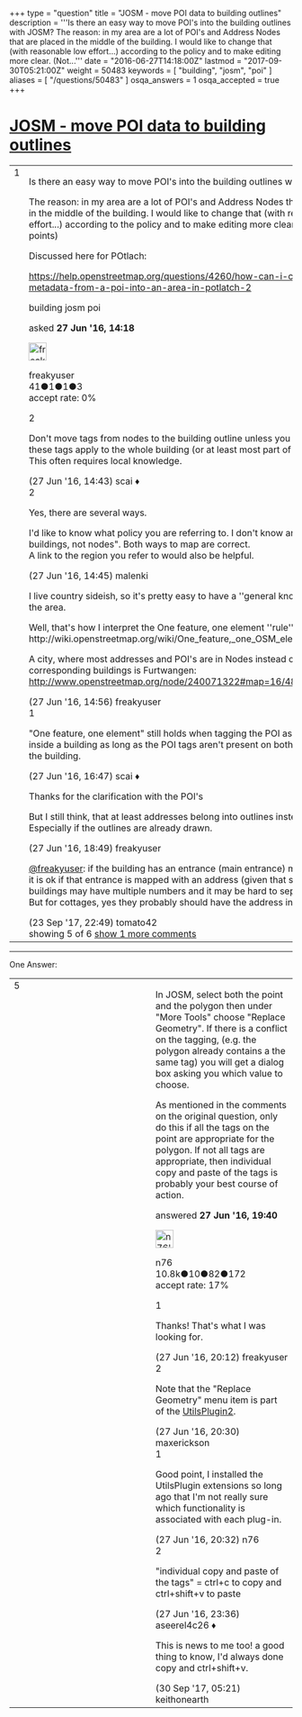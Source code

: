 +++
type = "question"
title = "JOSM - move POI data to building outlines"
description = '''Is there an easy way to move POI&#x27;s into the building outlines with JOSM? The reason: in my area are a lot of POI&#x27;s and Address Nodes that are placed in the middle of the building. I would like to change that (with reasonable low effort...) according to the policy and to make editing more clear. (Not...'''
date = "2016-06-27T14:18:00Z"
lastmod = "2017-09-30T05:21:00Z"
weight = 50483
keywords = [ "building", "josm", "poi" ]
aliases = [ "/questions/50483" ]
osqa_answers = 1
osqa_accepted = true
+++

<div class="headNormal">

# [JOSM - move POI data to building outlines](/questions/50483/josm-move-poi-data-to-building-outlines)

</div>

<div id="main-body">

<div id="askform">

<table id="question-table" style="width:100%;">
<colgroup>
<col style="width: 50%" />
<col style="width: 50%" />
</colgroup>
<tbody>
<tr>
<td style="width: 30px; vertical-align: top"><div class="vote-buttons">
<span id="post-50483-upvote" class="ajax-command post-vote up" rel="nofollow" title="I like this post (click again to cancel)"> </span>
<div id="post-50483-score" class="post-score" title="current number of votes">
1
</div>
<span id="post-50483-downvote" class="ajax-command post-vote down" rel="nofollow" title="I dont like this post (click again to cancel)"> </span> <span id="favorite-mark" class="ajax-command favorite-mark" rel="nofollow" title="mark/unmark this question as favorite (click again to cancel)"> </span>
<div id="favorite-count" class="favorite-count">
&#10;</div>
</div></td>
<td><div id="item-right">
<div class="question-body">
<p>Is there an easy way to move POI's into the building outlines with JOSM?</p>
<p>The reason: in my area are a lot of POI's and Address Nodes that are placed in the middle of the building. I would like to change that (with reasonable low effort...) according to the policy and to make editing more clear. (Not so many points)</p>
<p>Discussed here for POtlach:</p>
<p><a href="https://help.openstreetmap.org/questions/4260/how-can-i-copy-all-metadata-from-a-poi-into-an-area-in-potlatch-2">https://help.openstreetmap.org/questions/4260/how-can-i-copy-all-metadata-from-a-poi-into-an-area-in-potlatch-2</a></p>
</div>
<div id="question-tags" class="tags-container tags">
<span class="post-tag tag-link-building" rel="tag" title="see questions tagged &#39;building&#39;">building</span> <span class="post-tag tag-link-josm" rel="tag" title="see questions tagged &#39;josm&#39;">josm</span> <span class="post-tag tag-link-poi" rel="tag" title="see questions tagged &#39;poi&#39;">poi</span>
</div>
<div id="question-controls" class="post-controls">
&#10;</div>
<div class="post-update-info-container">
<div class="post-update-info post-update-info-user">
<p>asked <strong>27 Jun '16, 14:18</strong></p>
<img src="https://secure.gravatar.com/avatar/35277bd93ca2ca9ac929093e76bd7d26?s=32&amp;d=identicon&amp;r=g" class="gravatar" width="32" height="32" alt="freakyuser&#39;s gravatar image" />
<p><span>freakyuser</span><br />
<span class="score" title="41 reputation points">41</span><span title="1 badges"><span class="badge1">●</span><span class="badgecount">1</span></span><span title="1 badges"><span class="silver">●</span><span class="badgecount">1</span></span><span title="3 badges"><span class="bronze">●</span><span class="badgecount">3</span></span><br />
<span class="accept_rate" title="Rate of the user&#39;s accepted answers">accept rate:</span> <span title="freakyuser has no accepted answers">0%</span></p>
</div>
</div>
<div id="comments-container-50483" class="comments-container">
<span id="50484"></span>
<div id="comment-50484" class="comment">
<div id="post-50484-score" class="comment-score">
2
</div>
<div class="comment-text">
<p>Don't move tags from nodes to the building outline unless you are sure that these tags apply to the whole building (or at least most part of the building). This often requires local knowledge.</p>
</div>
<div id="comment-50484-info" class="comment-info">
<span class="comment-age">(27 Jun '16, 14:43)</span> <span class="comment-user userinfo">scai ♦</span>
</div>
</div>
<span id="50485"></span>
<div id="comment-50485" class="comment">
<div id="post-50485-score" class="comment-score">
2
</div>
<div class="comment-text">
<p>Yes, there are several ways.</p>
<p>I'd like to know what policy you are referring to. I don't know any saying "Map buildings, not nodes". Both ways to map are correct.<br />
A link to the region you refer to would also be helpful.</p>
</div>
<div id="comment-50485-info" class="comment-info">
<span class="comment-age">(27 Jun '16, 14:45)</span> <span class="comment-user userinfo">malenki</span>
</div>
</div>
<span id="50486"></span>
<div id="comment-50486" class="comment">
<div id="post-50486-score" class="comment-score">
&#10;</div>
<div class="comment-text">
<p>I live country sideish, so it's pretty easy to have a ''general knowledge'' of the area.</p>
<p>Well, that's how I interpret the One feature, one element ''rule'' http://wiki.openstreetmap.org/wiki/One_feature,_one_OSM_element</p>
<p>A city, where most addresses and POI's are in Nodes instead of the corresponding buildings is Furtwangen: <a href="http://www.openstreetmap.org/node/240071322#map=16/48.0489/8.2035">http://www.openstreetmap.org/node/240071322#map=16/48.0489/8.2035</a></p>
</div>
<div id="comment-50486-info" class="comment-info">
<span class="comment-age">(27 Jun '16, 14:56)</span> <span class="comment-user userinfo">freakyuser</span>
</div>
</div>
<span id="50490"></span>
<div id="comment-50490" class="comment">
<div id="post-50490-score" class="comment-score">
1
</div>
<div class="comment-text">
<p>"One feature, one element" still holds when tagging the POI as a single node inside a building as long as the POI tags aren't present on both the POI and the building.</p>
</div>
<div id="comment-50490-info" class="comment-info">
<span class="comment-age">(27 Jun '16, 16:47)</span> <span class="comment-user userinfo">scai ♦</span>
</div>
</div>
<span id="50491"></span>
<div id="comment-50491" class="comment">
<div id="post-50491-score" class="comment-score">
&#10;</div>
<div class="comment-text">
<p>Thanks for the clarification with the POI's</p>
<p>But I still think, that at least addresses belong into outlines instead of nodes. Especially if the outlines are already drawn.</p>
</div>
<div id="comment-50491-info" class="comment-info">
<span class="comment-age">(27 Jun '16, 18:49)</span> <span class="comment-user userinfo">freakyuser</span>
</div>
</div>
<span id="59810"></span>
<div id="comment-59810" class="comment not_top_scorer">
<div id="post-59810-score" class="comment-score">
&#10;</div>
<div class="comment-text">
<p><a href="https://help.openstreetmap.org/users/12474/freakyuser">@freakyuser</a>: if the building has an entrance (main entrance) mapped, I'd say it is ok if that entrance is mapped with an address (given that some big buildings may have multiple numbers and it may be hard to separate them. But for cottages, yes they probably should have the address in the outline.</p>
</div>
<div id="comment-59810-info" class="comment-info">
<span class="comment-age">(23 Sep '17, 22:49)</span> <span class="comment-user userinfo">tomato42</span>
</div>
</div>
</div>
<div id="comment-tools-50483" class="comment-tools">
<span class="comments-showing"> showing 5 of 6 </span> <a href="#" class="show-all-comments-link">show 1 more comments</a>
</div>
<div class="clear">
&#10;</div>
<div id="comment-50483-form-container" class="comment-form-container">
&#10;</div>
<div class="clear">
&#10;</div>
</div></td>
</tr>
</tbody>
</table>

------------------------------------------------------------------------

<div class="tabBar">

<span id="sort-top"></span>

<div class="headQuestions">

One Answer:

</div>

</div>

<span id="50492"></span>

<div id="answer-container-50492" class="answer accepted-answer">

<table style="width:100%;">
<colgroup>
<col style="width: 50%" />
<col style="width: 50%" />
</colgroup>
<tbody>
<tr>
<td style="width: 30px; vertical-align: top"><div class="vote-buttons">
<span id="post-50492-upvote" class="ajax-command post-vote up" rel="nofollow" title="I like this post (click again to cancel)"> </span>
<div id="post-50492-score" class="post-score" title="current number of votes">
5
</div>
<span id="post-50492-downvote" class="ajax-command post-vote down" rel="nofollow" title="I dont like this post (click again to cancel)"> </span> <span class="accept-answer on" rel="nofollow" title="freakyuser has selected this answer as the correct answer"> </span>
</div></td>
<td><div class="item-right">
<div class="answer-body">
<p>In JOSM, select both the point and the polygon then under "More Tools" choose "Replace Geometry". If there is a conflict on the tagging, (e.g. the polygon already contains a the same tag) you will get a dialog box asking you which value to choose.</p>
<p>As mentioned in the comments on the original question, only do this if all the tags on the point are appropriate for the polygon. If not all tags are appropriate, then individual copy and paste of the tags is probably your best course of action.</p>
</div>
<div class="answer-controls post-controls">
&#10;</div>
<div class="post-update-info-container">
<div class="post-update-info post-update-info-user">
<p>answered <strong>27 Jun '16, 19:40</strong></p>
<img src="https://secure.gravatar.com/avatar/f60af53a4eba0c21f25c22674fb4a8cc?s=32&amp;d=identicon&amp;r=g" class="gravatar" width="32" height="32" alt="n76&#39;s gravatar image" />
<p><span>n76</span><br />
<span class="score" title="10839 reputation points"><span>10.8k</span></span><span title="10 badges"><span class="badge1">●</span><span class="badgecount">10</span></span><span title="82 badges"><span class="silver">●</span><span class="badgecount">82</span></span><span title="172 badges"><span class="bronze">●</span><span class="badgecount">172</span></span><br />
<span class="accept_rate" title="Rate of the user&#39;s accepted answers">accept rate:</span> <span title="n76 has 48 accepted answers">17%</span> </br></p>
</div>
</div>
<div id="comments-container-50492" class="comments-container">
<span id="50493"></span>
<div id="comment-50493" class="comment">
<div id="post-50493-score" class="comment-score">
1
</div>
<div class="comment-text">
<p>Thanks! That's what I was looking for.</p>
</div>
<div id="comment-50493-info" class="comment-info">
<span class="comment-age">(27 Jun '16, 20:12)</span> <span class="comment-user userinfo">freakyuser</span>
</div>
</div>
<span id="50494"></span>
<div id="comment-50494" class="comment">
<div id="post-50494-score" class="comment-score">
2
</div>
<div class="comment-text">
<p>Note that the "Replace Geometry" menu item is part of the <a href="https://josm.openstreetmap.de/wiki/Help/Plugin/UtilsPlugin2">UtilsPlugin2</a>.</p>
</div>
<div id="comment-50494-info" class="comment-info">
<span class="comment-age">(27 Jun '16, 20:30)</span> <span class="comment-user userinfo">maxerickson</span>
</div>
</div>
<span id="50495"></span>
<div id="comment-50495" class="comment">
<div id="post-50495-score" class="comment-score">
1
</div>
<div class="comment-text">
<p>Good point, I installed the UtilsPlugin extensions so long ago that I'm not really sure which functionality is associated with each plug-in.</p>
</div>
<div id="comment-50495-info" class="comment-info">
<span class="comment-age">(27 Jun '16, 20:32)</span> <span class="comment-user userinfo">n76</span>
</div>
</div>
<span id="50497"></span>
<div id="comment-50497" class="comment">
<div id="post-50497-score" class="comment-score">
2
</div>
<div class="comment-text">
<p>"individual copy and paste of the tags" = ctrl+c to copy and ctrl+shift+v to paste</p>
</div>
<div id="comment-50497-info" class="comment-info">
<span class="comment-age">(27 Jun '16, 23:36)</span> <span class="comment-user userinfo">aseerel4c26 ♦</span>
</div>
</div>
<span id="59891"></span>
<div id="comment-59891" class="comment">
<div id="post-59891-score" class="comment-score">
&#10;</div>
<div class="comment-text">
<p>This is news to me too! a good thing to know, I'd always done copy and ctrl+shift+v.</p>
</div>
<div id="comment-59891-info" class="comment-info">
<span class="comment-age">(30 Sep '17, 05:21)</span> <span class="comment-user userinfo">keithonearth</span>
</div>
</div>
</div>
<div id="comment-tools-50492" class="comment-tools">
&#10;</div>
<div class="clear">
&#10;</div>
<div id="comment-50492-form-container" class="comment-form-container">
&#10;</div>
<div class="clear">
&#10;</div>
</div></td>
</tr>
</tbody>
</table>

</div>

<div class="paginator-container-left">

</div>

</div>

</div>

